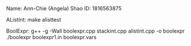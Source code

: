 Name: Ann-Chie (Angela) Shao
ID: 1816563875

AListInt:
make alisttest

BoolExpr:
g++ -g -Wall boolexpr.cpp stackint.cpp alistint.cpp -o boolexpr
./boolexpr boolexpr1.in boolexpr.vars